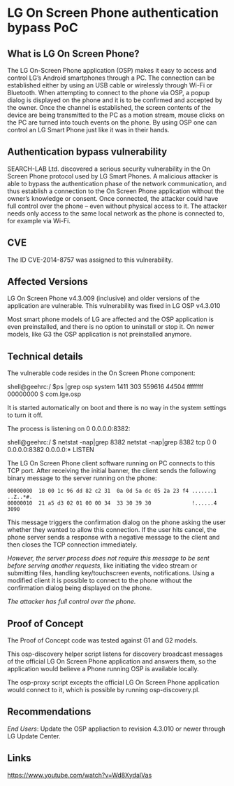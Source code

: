 LG On Screen Phone authentication bypass PoC
============================================

What is LG On Screen Phone?
---------------------------
The LG On-Screen Phone application (OSP) makes it easy to access and control LG’s Android smartphones through a PC. The connection can be established either by using an USB cable or wirelessly through Wi-Fi or Bluetooth. When attempting to connect to the phone via OSP, a popup dialog is displayed on the phone and it is to be confirmed and accepted by the owner. Once the channel is established, the screen contents of the device are being transmitted to the PC as a motion stream, mouse clicks on the PC are turned into touch events on the phone. By using OSP one can control an LG Smart Phone just like it was in their hands.

Authentication bypass vulnerability
-----------------------------------
SEARCH-LAB Ltd. discovered a serious security vulnerability in the On Screen Phone protocol used by LG Smart Phones. A malicious attacker is able to bypass the authentication phase of the network communication, and thus establish a connection to the On Screen Phone application without the owner’s knowledge or consent. Once connected, the attacker could have full control over the phone – even without physical access to it. The attacker needs only access to the same local network as the phone is connected to, for example via Wi-Fi.

CVE
---
The ID CVE-2014-8757 was assigned to this vulnerability.

Affected Versions
-----------------
LG On Screen Phone v4.3.009 (inclusive) and older versions of the application are vulnerable.
This vulnerability was fixed in LG OSP v4.3.010

Most smart phone models of LG are affected and the OSP application is even preinstalled, and there is no
option to uninstall or stop it. On newer models, like G3 the OSP application is not preinstalled anymore.

Technical details
-----------------


The vulnerable code resides in the On Screen Phone component:

shell@geehrc:/ $ps |grep osp
system    1411  303   559616 44504 ffffffff 00000000 S com.lge.osp

It is started automatically on boot and there is no way in the system settings to turn it off.

The process is listening on 0 0.0.0.0:8382:

shell@geehrc:/ $ netstat -nap|grep 8382
netstat -nap|grep 8382
 tcp       0      0 0.0.0.0:8382           0.0.0.0:*              LISTEN

The LG On Screen Phone client software running on PC connects to this TCP port.
After receiving the initial banner, the client sends the following binary message to the server running on the phone:

```
00000000  18 00 1c 96 dd 82 c2 31  0a 0d 5a dc 05 2a 23 f4 .......1 ..Z..*#.
00000010  21 a5 d3 02 01 00 00 34  33 30 39 30             !......4 3090
```

This message triggers the confirmation dialog on the phone asking the user whether they wanted to allow this connection.
If the user hits cancel, the phone server sends a response with a negative message to the client and then closes the TCP connection immediately.

*However, the server process does not require this message to be sent before serving another requests*, like initiating the video stream or submitting files, handling key/touchscreen events, notifications.
Using a modified client it is possible to connect to the phone without the confirmation dialog being displayed on the phone.

*The attacker has full control over the phone.*


Proof of Concept
----------------
The Proof of Concept code was tested against G1 and G2 models.

This osp-discovery helper script listens for discovery broadcast messages of the official LG On Screen Phone 
application and answers them, so the application would believe a Phone running OSP is available locally.

The osp-proxy script excepts the official LG On Screen Phone application would connect to it,
which is possible by running osp-discovery.pl. 


Recommendations
---------------
*End Users*: Update the OSP appliaction to revision 4.3.010 or newer through LG Update Center.

Links
-----
https://www.youtube.com/watch?v=Wd8XydalVas
